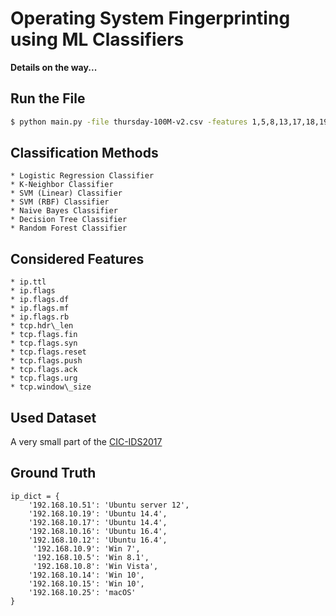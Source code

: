 # Operating System Fingerprinting using ML Classifiers

**Details on the way...**

## Run the File
```sh
$ python main.py -file thursday-100M-v2.csv -features 1,5,8,13,17,18,19,20,22,23,24,25,26,29 -label 32 -test 0.2
```

## Classification Methods
    * Logistic Regression Classifier
    * K-Neighbor Classifier
    * SVM (Linear) Classifier
    * SVM (RBF) Classifier
    * Naive Bayes Classifier
    * Decision Tree Classifier
    * Random Forest Classifier

## Considered Features
    * ip.ttl
    * ip.flags
    * ip.flags.df
    * ip.flags.mf
    * ip.flags.rb
    * tcp.hdr\_len
    * tcp.flags.fin
    * tcp.flags.syn
    * tcp.flags.reset
    * tcp.flags.push
    * tcp.flags.ack
    * tcp.flags.urg
    * tcp.window\_size

## Used Dataset
A very small part of the [CIC-IDS2017](https://www.unb.ca/cic/datasets/ids-2017.html)

## Ground Truth
```
ip_dict = {
    '192.168.10.51': 'Ubuntu server 12',
    '192.168.10.19': 'Ubuntu 14.4',
    '192.168.10.17': 'Ubuntu 14.4',
    '192.168.10.16': 'Ubuntu 16.4',
    '192.168.10.12': 'Ubuntu 16.4',
     '192.168.10.9': 'Win 7',
     '192.168.10.5': 'Win 8.1',
     '192.168.10.8': 'Win Vista',
    '192.168.10.14': 'Win 10',
    '192.168.10.15': 'Win 10',
    '192.168.10.25': 'macOS'
}
```
